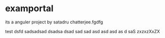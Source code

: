# examportal
its a anguler project by satadru chatterjee.fgdfg

test
dsfd
sadsadsad
dsadsa
dsad
sad
sad
asd
asd
asd
as
d
saS
zxzxzXxZX

